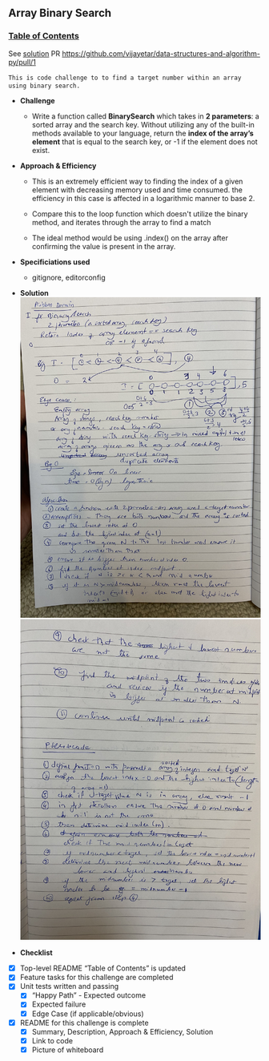 ## __Array Binary Search__
### [Table of Contents](../../../README.md)
See [solution](array_binary_search.py)
PR https://github.com/vijayetar/data-structures-and-algorithm-py/pull/1

    This is code challenge to to find a target number within an array using binary search.

* __Challenge__
    - Write a function called __BinarySearch__ which takes in __2 parameters__: a sorted array and the search key. Without utilizing any of the built-in methods available to your language, return the __index of the array’s element__ that is equal to the search key, or -1 if the element does not exist.

* __Approach & Efficiency__
    - This is an extremely efficient way to finding the index of a given element with decreasing memory used and time consumed. the efficiency in this case is affected in a logarithmic manner to base 2.

    - Compare this to the loop function which doesn't utilize the binary method, and iterates through the array to find a match

    - The ideal method would be using .index() on the array after confirming the value is present in the array.


* __Specificiations used__
    - gitignore, editorconfig

* __Solution__
![whiteboard](../../assets/binary_1.jpg)
![whiteboard](../../assets/binary_2.jpg)

* __Checklist__
- [x] Top-level README “Table of Contents” is updated
 - [x] Feature tasks for this challenge are completed
 - [x] Unit tests written and passing
     - [x] “Happy Path” - Expected outcome
     - [x] Expected failure
     - [x] Edge Case (if applicable/obvious)
 - [x] README for this challenge is complete
     - [x] Summary, Description, Approach & Efficiency, Solution
     - [x] Link to code
     - [x] Picture of whiteboard

